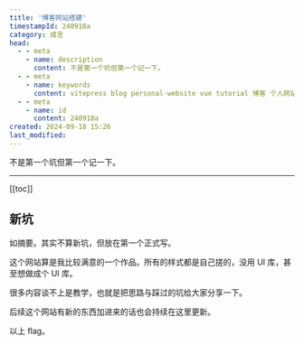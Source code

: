 ```yaml
---
title: '博客网站搭建'
timestampId: 240918a
category: 成言
head:
  - - meta
    - name: description
      content: 不是第一个坑但第一个记一下。
  - - meta
    - name: keywords
      content: vitepress blog personal-website vue tutorial 博客 个人网站 教程
  - - meta
    - name: id
      content: 240918a
created: 2024-09-18 15:26
last_modified: 
---
```


不是第一个坑但第一个记一下。

---

[[toc]]

## 新坑

如摘要。其实不算新坑，但放在第一个正式写。

这个网站算是我比较满意的一个作品。所有的样式都是自己搓的，没用 UI 库，甚至想做成个 UI 库。

很多内容谈不上是教学，也就是把思路与踩过的坑给大家分享一下。

后续这个网站有新的东西加进来的话也会持续在这里更新。

以上 flag。
